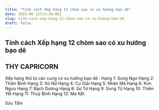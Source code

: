 ```yaml
---
title: "Tính cách Xếp hạng 12 chòm sao có xu hướng bạo dê"
date: 2025-06-12T13:38:08Z
slug: tinh-cach-xep-hang-12-chom-sao-co-xu-huong-bao-de
draft: false
---
```


## Tính cách Xếp hạng 12 chòm sao có xu hướng bạo dê

## THY CAPRICORN

Xếp hạng thứ tự các cung có xu hướng bạo dê :
Hạng 1: Song Ngư
Hạng 2: Thiên Bình
Hạng 3: Xử Nữ
Hạng 4: Cự Giải
Hạng 5: Nhân Mã
Hạng 6: Kim Ngưu
Hạng 7: Bạch Dương
Hạng 8: Sư Tử
Hạng 9: Song Tử
Hạng 10: Thiên Yết
Hạng 11: Thuỷ Bình
Hạng 12: Ma Kết
 
Sưu Tầm
